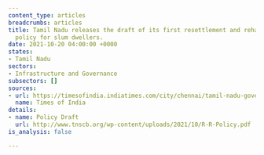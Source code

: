 ```yaml
---
content_type: articles
breadcrumbs: articles
title: Tamil Nadu releases the draft of its first resettlement and rehabilitation
  policy for slum dwellers.
date: 2021-10-20 04:00:00 +0000
states:
- Tamil Nadu
sectors:
- Infrastructure and Governance
subsectors: []
sources:
- url: https://timesofindia.indiatimes.com/city/chennai/tamil-nadu-government-releases-draft-on-first-resettlement-policy-for-slum-dwellers/articleshow/86983778.cms
  name: Times of India
details:
- name: Policy Draft
  url: http://www.tnscb.org/wp-content/uploads/2021/10/R-R-Policy.pdf
is_analysis: false

---
```

